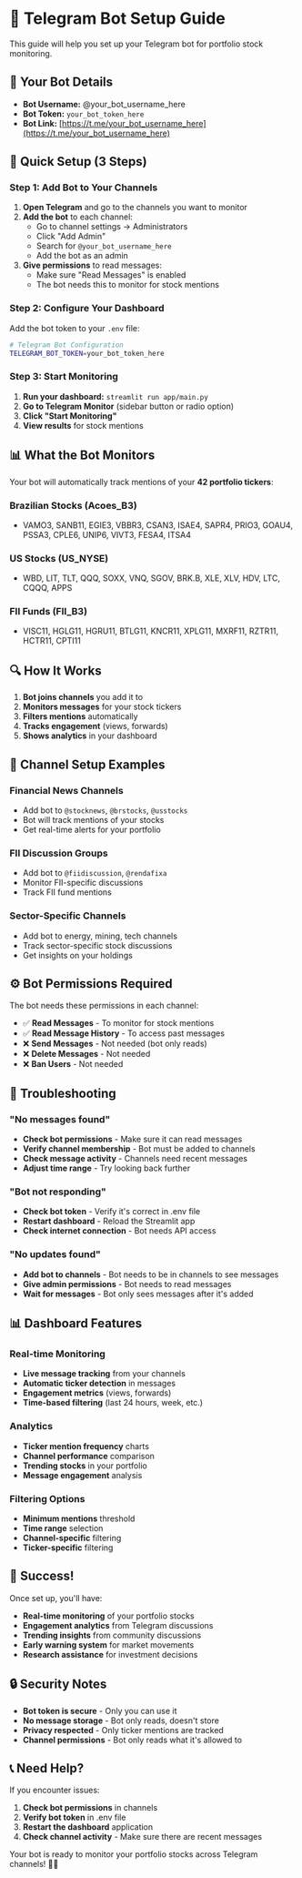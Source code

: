 # 🤖 Telegram Bot Setup Guide

This guide will help you set up your Telegram bot for portfolio stock monitoring.

## 🎯 **Your Bot Details**

- **Bot Username:** @your_bot_username_here
- **Bot Token:** `your_bot_token_here`
- **Bot Link:** [https://t.me/your_bot_username_here](https://t.me/your_bot_username_here)

## 🚀 **Quick Setup (3 Steps)**

### **Step 1: Add Bot to Your Channels**

1. **Open Telegram** and go to the channels you want to monitor
2. **Add the bot** to each channel:
   - Go to channel settings → Administrators
   - Click "Add Admin"
   - Search for `@your_bot_username_here`
   - Add the bot as an admin
3. **Give permissions** to read messages:
   - Make sure "Read Messages" is enabled
   - The bot needs this to monitor for stock mentions

### **Step 2: Configure Your Dashboard**

Add the bot token to your `.env` file:

```bash
# Telegram Bot Configuration
TELEGRAM_BOT_TOKEN=your_bot_token_here
```

### **Step 3: Start Monitoring**

1. **Run your dashboard:** `streamlit run app/main.py`
2. **Go to Telegram Monitor** (sidebar button or radio option)
3. **Click "Start Monitoring"**
4. **View results** for stock mentions

## 📊 **What the Bot Monitors**

Your bot will automatically track mentions of your **42 portfolio tickers**:

### **Brazilian Stocks (Acoes_B3)**

- VAMO3, SANB11, EGIE3, VBBR3, CSAN3, ISAE4, SAPR4, PRIO3, GOAU4, PSSA3, CPLE6, UNIP6, VIVT3, FESA4, ITSA4

### **US Stocks (US_NYSE)**

- WBD, LIT, TLT, QQQ, SOXX, VNQ, SGOV, BRK.B, XLE, XLV, HDV, LTC, CQQQ, APPS

### **FII Funds (FII_B3)**

- VISC11, HGLG11, HGRU11, BTLG11, KNCR11, XPLG11, MXRF11, RZTR11, HCTR11, CPTI11

## 🔍 **How It Works**

1. **Bot joins channels** you add it to
2. **Monitors messages** for your stock tickers
3. **Filters mentions** automatically
4. **Tracks engagement** (views, forwards)
5. **Shows analytics** in your dashboard

## 📱 **Channel Setup Examples**

### **Financial News Channels**

- Add bot to `@stocknews`, `@brstocks`, `@usstocks`
- Bot will track mentions of your stocks
- Get real-time alerts for your portfolio

### **FII Discussion Groups**

- Add bot to `@fiidiscussion`, `@rendafixa`
- Monitor FII-specific discussions
- Track FII fund mentions

### **Sector-Specific Channels**

- Add bot to energy, mining, tech channels
- Track sector-specific stock discussions
- Get insights on your holdings

## ⚙️ **Bot Permissions Required**

The bot needs these permissions in each channel:

- ✅ **Read Messages** - To monitor for stock mentions
- ✅ **Read Message History** - To access past messages
- ❌ **Send Messages** - Not needed (bot only reads)
- ❌ **Delete Messages** - Not needed
- ❌ **Ban Users** - Not needed

## 🔧 **Troubleshooting**

### **"No messages found"**

- **Check bot permissions** - Make sure it can read messages
- **Verify channel membership** - Bot must be added to channels
- **Check message activity** - Channels need recent messages
- **Adjust time range** - Try looking back further

### **"Bot not responding"**

- **Check bot token** - Verify it's correct in .env file
- **Restart dashboard** - Reload the Streamlit app
- **Check internet connection** - Bot needs API access

### **"No updates found"**

- **Add bot to channels** - Bot needs to be in channels to see messages
- **Give admin permissions** - Bot needs to read messages
- **Wait for messages** - Bot only sees messages after it's added

## 📊 **Dashboard Features**

### **Real-time Monitoring**

- **Live message tracking** from your channels
- **Automatic ticker detection** in messages
- **Engagement metrics** (views, forwards)
- **Time-based filtering** (last 24 hours, week, etc.)

### **Analytics**

- **Ticker mention frequency** charts
- **Channel performance** comparison
- **Trending stocks** in your portfolio
- **Message engagement** analysis

### **Filtering Options**

- **Minimum mentions** threshold
- **Time range** selection
- **Channel-specific** filtering
- **Ticker-specific** filtering

## 🎉 **Success!**

Once set up, you'll have:

- **Real-time monitoring** of your portfolio stocks
- **Engagement analytics** from Telegram discussions
- **Trending insights** from community discussions
- **Early warning system** for market movements
- **Research assistance** for investment decisions

## 🔒 **Security Notes**

- **Bot token is secure** - Only you can use it
- **No message storage** - Bot only reads, doesn't store
- **Privacy respected** - Only ticker mentions are tracked
- **Channel permissions** - Bot only reads what it's allowed to

## 📞 **Need Help?**

If you encounter issues:

1. **Check bot permissions** in channels
2. **Verify bot token** in .env file
3. **Restart the dashboard** application
4. **Check channel activity** - Make sure there are recent messages

Your bot is ready to monitor your portfolio stocks across Telegram channels! 🚀📱
